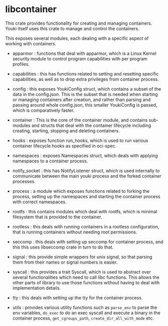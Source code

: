 # libcontainer

This crate provides functionality for creating and managing containers. Youki itself uses this crate to manage and control the containers.

This exposes several modules, each dealing with a specific aspect of working with containers.

- apparmor : functions that deal with apparmor, which is a Linux Kernel security module to control program capabilities with per program profiles.

- capabilities : this has functions related to setting and resetting specific capabilities, as well as to drop extra privileges from container process.

- config : this exposes YoukiConfig struct, which contains a subset of the data in the config.json. This is the subset that is needed when starting or managing containers after creation, and rather than parsing and passing around whole config.json, this smaller YoukiConfig is passed, which is comparatively faster.

- container : This is the core of the container module, and contains sub-modules and structs that deal with the container lifecycle including creating, starting, stopping and deleting containers.

- hooks : exposes function run_hooks, which is used to run various container lifecycle hooks as specified in oci-spec.

- namespaces : exposes Namespaces struct, which deals with applying namespaces to a container process.

- notify_socket : this has NotifyListener struct, which is used internally to communicate between the main youki process and the forked container processes.

- process : a module which exposes functions related to forking the process, setting up the namespaces and starting the container process with correct namespaces.

- rootfs : this contains modules which deal with rootfs, which is minimal filesystem that is provided to the container.

- rootless : this deals with running containers in a rootless configuration, that is running containers without needing root permissions.

- seccomp : this deals with setting up seccomp for container process, and this this uses libseccomp crate in turn to do that.

- signal : this provide simple wrappers for unix signal, so that parsing them from their names or signal numbers is easier.

- syscall : this provides a trait Syscall, which is used to abstract over several functionalities which need to call libc functions. This allows the other parts of library to use those functions without having to deal with implementation details.

- tty : this deals with setting up the tty for the container process.

- utils : provides various utility functions such as `parse_env` to parse the env variables, `do_exec` to do an exec syscall and execute a binary in the container process, `get_cgroups_path`, `create_dir_all_with_mode` etc.
